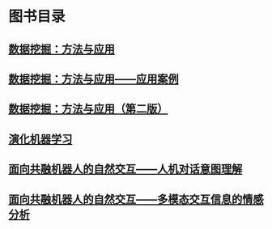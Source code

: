 # 图书目录

## [数据挖掘：方法与应用](DataMining-MethodologyandApplications)

## [数据挖掘：方法与应用——应用案例](DataMining-MethodsandApplications-ApplicationCases)

## [数据挖掘：方法与应用（第二版）](DataMining-MethodologyandApplications(2ndedition))

## [演化机器学习](EvolutionaryMachineLearning)

## [面向共融机器人的自然交互——人机对话意图理解](面向智能机器人的自然交互——人机对话意图理解)

## [面向共融机器人的自然交互——多模态交互信息的情感分析](面向共融机器人的自然交互——多模态交互信息的情感分析)